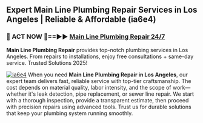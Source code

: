 ## Expert Main Line Plumbing Repair Services in Los Angeles | Reliable & Affordable (ia6e4)  

<h3>🚿 ACT NOW 🌟==►► <a href="https://tinyurl.com/2ne6vx2x" rel="nofollow">Main Line Plumbing Repair 24/7</a></h3>

**Main Line Plumbing Repair** provides top-notch plumbing services in Los Angeles. From repairs to installations, enjoy free consultations + same-day service. Trusted Solutions 2025!

[![ia6e4](https://i.imgur.com/4PFF4AK.jpeg)](https://tinyurl.com/2ne6vx2x)
When you need **Main Line Plumbing Repair in Los Angeles**, our expert team delivers fast, reliable service with top-tier craftsmanship. The cost depends on material quality, labor intensity, and the scope of work—whether it's leak detection, pipe replacement, or sewer line repair. We start with a thorough inspection, provide a transparent estimate, then proceed with precision repairs using advanced tools. Trust us for durable solutions that keep your plumbing system running smoothly.